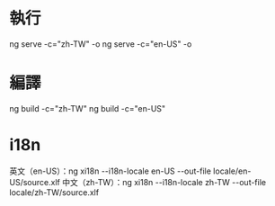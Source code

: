 # 執行
ng serve -c="zh-TW" -o
ng serve -c="en-US" -o

# 編譯
ng build -c="zh-TW"
ng build -c="en-US"

# i18n
英文（en-US）：ng xi18n --i18n-locale en-US --out-file locale/en-US/source.xlf
中文（zh-TW）：ng xi18n --i18n-locale zh-TW --out-file locale/zh-TW/source.xlf